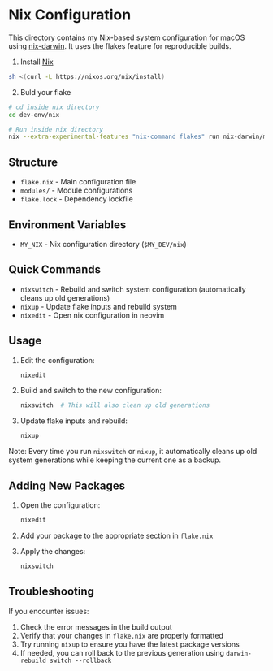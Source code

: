 # Nix Configuration

This directory contains my Nix-based system configuration for macOS using [nix-darwin](https://github.com/LnL7/nix-darwin?tab=readme-ov-file). It uses the flakes feature for reproducible builds.
1. Install [Nix](https://nixos.org/download/)
```bash
sh <(curl -L https://nixos.org/nix/install)
```

2. Buld your flake
```bash
# cd inside nix directory
cd dev-env/nix

# Run inside nix directory
nix --extra-experimental-features "nix-command flakes" run nix-darwin/master#darwin-rebuild -- switch 
```


## Structure

- `flake.nix` - Main configuration file
- `modules/` - Module configurations
- `flake.lock` - Dependency lockfile

## Environment Variables

- `MY_NIX` - Nix configuration directory (`$MY_DEV/nix`)

## Quick Commands

- `nixswitch` - Rebuild and switch system configuration (automatically cleans up old generations)
- `nixup` - Update flake inputs and rebuild system
- `nixedit` - Open nix configuration in neovim

## Usage

1. Edit the configuration:
   ```bash
   nixedit
   ```

2. Build and switch to the new configuration:
   ```bash
   nixswitch  # This will also clean up old generations
   ```

3. Update flake inputs and rebuild:
   ```bash
   nixup
   ```

Note: Every time you run `nixswitch` or `nixup`, it automatically cleans up old system generations while keeping the current one as a backup.

## Adding New Packages

1. Open the configuration:
   ```bash
   nixedit
   ```

2. Add your package to the appropriate section in `flake.nix`

3. Apply the changes:
   ```bash
   nixswitch
   ```

## Troubleshooting

If you encounter issues:

1. Check the error messages in the build output
2. Verify that your changes in `flake.nix` are properly formatted
3. Try running `nixup` to ensure you have the latest package versions
4. If needed, you can roll back to the previous generation using `darwin-rebuild switch --rollback`
